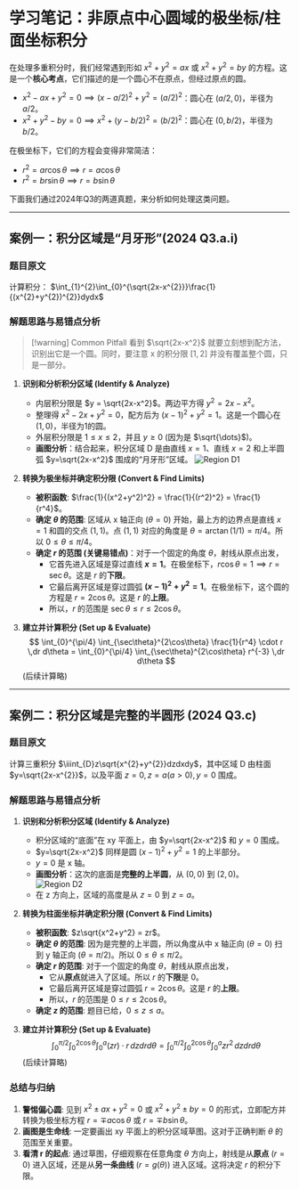 # 学习笔记：非原点中心圆域的极坐标/柱面坐标积分

在处理多重积分时，我们经常遇到形如 $x^2+y^2=ax$ 或 $x^2+y^2=by$ 的方程。这是一个**核心考点**，它们描述的是一个圆心不在原点，但经过原点的圆。

* $x^2-ax+y^2=0 \implies (x-a/2)^2 + y^2 = (a/2)^2$：圆心在 $(a/2, 0)$，半径为 $a/2$。
* $x^2+y^2-by=0 \implies x^2 + (y-b/2)^2 = (b/2)^2$：圆心在 $(0, b/2)$，半径为 $b/2$。

在极坐标下，它们的方程会变得非常简洁：
* $r^2 = ar\cos\theta \implies r = a\cos\theta$
* $r^2 = br\sin\theta \implies r = b\sin\theta$

下面我们通过2024年Q3的两道真题，来分析如何处理这类问题。

---

## 案例一：积分区域是“月牙形”(2024 Q3.a.i)

### 题目原文
计算积分： $\int_{1}^{2}\int_{0}^{\sqrt{2x-x^{2}}}\frac{1}{(x^{2}+y^{2})^{2}}dydx$

### 解题思路与易错点分析

> [!warning] Common Pitfall
> 看到 $\sqrt{2x-x^2}$ 就要立刻想到配方法，识别出它是一个圆。同时，要注意 x 的积分限 $[1,2]$ 并没有覆盖整个圆，只是一部分。

1.  **识别和分析积分区域 (Identify & Analyze)**
    * 内层积分限是 $y = \sqrt{2x-x^2}$。两边平方得 $y^2 = 2x - x^2$。
    * 整理得 $x^2-2x+y^2=0$，配方后为 $(x-1)^2+y^2=1$。这是一个圆心在 $(1,0)$，半径为1的圆。
    * 外层积分限是 $1 \le x \le 2$，并且 $y \ge 0$ (因为是 $\sqrt{\dots}$)。
    * **画图分析**：结合起来，积分区域 D 是由直线 $x=1$、直线 $x=2$ 和上半圆弧 $y=\sqrt{2x-x^2}$ 围成的“月牙形”区域。
        ![Region D1](https://i.imgur.com/gKj3t0m.png)

2.  **转换为极坐标并确定积分限 (Convert & Find Limits)**
    * **被积函数**: $\frac{1}{(x^2+y^2)^2} = \frac{1}{(r^2)^2} = \frac{1}{r^4}$。
    * **确定 $\theta$ 的范围**: 区域从 x 轴正向 ($\theta=0$) 开始，最上方的边界点是直线 $x=1$ 和圆的交点 $(1,1)$。点 $(1,1)$ 对应的角度是 $\theta = \arctan(1/1) = \pi/4$。所以 $0 \le \theta \le \pi/4$。
    * **确定 $r$ 的范围 (关键易错点)**：对于一个固定的角度 $\theta$，射线从原点出发，
        * 它首先进入区域是穿过直线 **$x=1$**。在极坐标下，$r\cos\theta=1 \implies r = \sec\theta$。这是 $r$ 的**下限**。
        * 它最后离开区域是穿过圆弧 **$(x-1)^2+y^2=1$**。在极坐标下，这个圆的方程是 $r=2\cos\theta$。这是 $r$ 的**上限**。
        * 所以，$r$ 的范围是 $\sec\theta \le r \le 2\cos\theta$。

3.  **建立并计算积分 (Set up & Evaluate)**
    $$ \int_{0}^{\pi/4} \int_{\sec\theta}^{2\cos\theta} \frac{1}{r^4} \cdot r \,dr d\theta = \int_{0}^{\pi/4} \int_{\sec\theta}^{2\cos\theta} r^{-3} \,dr d\theta $$
    (后续计算略)

---

## 案例二：积分区域是完整的半圆形 (2024 Q3.c)

### 题目原文
计算三重积分 $\iiint_{D}z\sqrt{x^{2}+y^{2}}dzdxdy$，其中区域 D 由柱面 $y=\sqrt{2x-x^{2}}$，以及平面 $z=0, z=a(a>0), y=0$ 围成。

### 解题思路与易错点分析

1.  **识别和分析积分区域 (Identify & Analyze)**
    * 积分区域的“底面”在 xy 平面上，由 $y=\sqrt{2x-x^2}$ 和 $y=0$ 围成。
    * $y=\sqrt{2x-x^2}$ 同样是圆 $(x-1)^2+y^2=1$ 的上半部分。
    * $y=0$ 是 x 轴。
    * **画图分析**：这次的底面是**完整的上半圆**，从 $(0,0)$ 到 $(2,0)$。
        ![Region D2](https://i.imgur.com/1Gf3h5A.png)
    * 在 z 方向上，区域的高度是从 $z=0$ 到 $z=a$。

2.  **转换为柱面坐标并确定积分限 (Convert & Find Limits)**
    * **被积函数**: $z\sqrt{x^2+y^2} = zr$。
    * **确定 $\theta$ 的范围**: 因为是完整的上半圆，所以角度从中 x 轴正向 ($\theta=0$) 扫到 y 轴正向 ($\theta=\pi/2$)。所以 $0 \le \theta \le \pi/2$。
    * **确定 $r$ 的范围**: 对于一个固定的角度 $\theta$，射线从原点出发，
        * 它从**原点**就进入了区域。所以 $r$ 的**下限**是 0。
        * 它最后离开区域是穿过圆弧 $r=2\cos\theta$。这是 $r$ 的**上限**。
        * 所以，$r$ 的范围是 $0 \le r \le 2\cos\theta$。
    * **确定 $z$ 的范围**: 题目已给，$0 \le z \le a$。

3.  **建立并计算积分 (Set up & Evaluate)**
    $$ \int_{0}^{\pi/2} \int_{0}^{2\cos\theta} \int_{0}^{a} (zr) \cdot r \,dz dr d\theta = \int_{0}^{\pi/2} \int_{0}^{2\cos\theta} \int_{0}^{a} zr^2 \,dz dr d\theta $$
    (后续计算略)

### 总结与归纳

1.  **警惕偏心圆**: 见到 $x^2 \pm ax + y^2=0$ 或 $x^2+y^2 \pm by=0$ 的形式，立即配方并转换为极坐标方程 $r= \mp a\cos\theta$ 或 $r = \mp b\sin\theta$。
2.  **画图是生命线**: 一定要画出 xy 平面上的积分区域草图。这对于正确判断 $\theta$ 的范围至关重要。
3.  **看清 r 的起点**: 通过草图，仔细观察在任意角度 $\theta$ 方向上，射线是从**原点** ($r=0$) 进入区域，还是从**另一条曲线** ($r = g(\theta)$) 进入区域。这将决定 $r$ 的积分下限。

